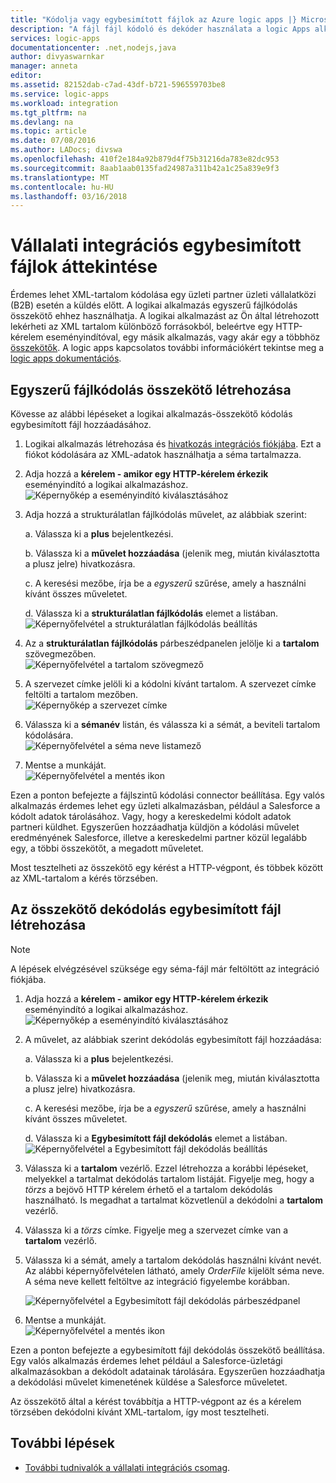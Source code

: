 ```yaml
---
title: "Kódolja vagy egybesimított fájlok az Azure logic apps |} Microsoft Docs"
description: "A fájl fájl kódoló és dekóder használata a logic Apps alkalmazásokat a vállalati integrációs csomag"
services: logic-apps
documentationcenter: .net,nodejs,java
author: divyaswarnkar
manager: anneta
editor: 
ms.assetid: 82152dab-c7ad-43df-b721-596559703be8
ms.service: logic-apps
ms.workload: integration
ms.tgt_pltfrm: na
ms.devlang: na
ms.topic: article
ms.date: 07/08/2016
ms.author: LADocs; divswa
ms.openlocfilehash: 410f2e184a92b879d4f75b31216da783e82dc953
ms.sourcegitcommit: 8aab1aab0135fad24987a311b42a1c25a839e9f3
ms.translationtype: MT
ms.contentlocale: hu-HU
ms.lasthandoff: 03/16/2018
---
```

# <a name="overview-of-enterprise-integration-with-flat-files"></a>Vállalati integrációs egybesimított fájlok áttekintése

Érdemes lehet XML-tartalom kódolása egy üzleti partner üzleti vállalatközi (B2B) esetén a küldés előtt. A logikai alkalmazás egyszerű fájlkódolás összekötő ehhez használhatja. A logikai alkalmazást az Ön által létrehozott lekérheti az XML tartalom különböző forrásokból, beleértve egy HTTP-kérelem eseményindítóval, egy másik alkalmazás, vagy akár egy a többhöz [összekötők](../connectors/apis-list.md). A logic apps kapcsolatos további információkért tekintse meg a [logic apps dokumentációs](logic-apps-overview.md "további információk a Logic apps").  

## <a name="create-the-flat-file-encoding-connector"></a>Egyszerű fájlkódolás összekötő létrehozása
Kövesse az alábbi lépéseket a logikai alkalmazás-összekötő kódolás egybesimított fájl hozzáadásához.

1. Logikai alkalmazás létrehozása és [hivatkozás integrációs fiókjába](logic-apps-enterprise-integration-accounts.md "integrációs fiók csatolása logikai alkalmazás további"). Ezt a fiókot kódolására az XML-adatok használhatja a séma tartalmazza.  
2. Adja hozzá a **kérelem - amikor egy HTTP-kérelem érkezik** eseményindító a logikai alkalmazáshoz.  
   ![Képernyőkép a eseményindító kiválasztásához](./media/logic-apps-enterprise-integration-b2b/flatfile-1.png)    
3. Adja hozzá a strukturálatlan fájlkódolás művelet, az alábbiak szerint:
   
    a. Válassza ki a **plus** bejelentkezési.
   
    b. Válassza ki a **művelet hozzáadása** (jelenik meg, miután kiválasztotta a plusz jelre) hivatkozásra.
   
    c. A keresési mezőbe, írja be a *egyszerű* szűrése, amely a használni kívánt összes műveletet.
   
    d. Válassza ki a **strukturálatlan fájlkódolás** elemet a listában.   
   ![Képernyőfelvétel a strukturálatlan fájlkódolás beállítás](media/logic-apps-enterprise-integration-flatfile/flatfile-2.png)   
4. Az a **strukturálatlan fájlkódolás** párbeszédpanelen jelölje ki a **tartalom** szövegmezőben.  
   ![Képernyőfelvétel a tartalom szövegmező](media/logic-apps-enterprise-integration-flatfile/flatfile-3.png)  
5. A szervezet címke jelöli ki a kódolni kívánt tartalom. A szervezet címke feltölti a tartalom mezőben.     
   ![Képernyőkép a szervezet címke](media/logic-apps-enterprise-integration-flatfile/flatfile-4.png)  
6. Válassza ki a **sémanév** listán, és válassza ki a sémát, a beviteli tartalom kódolására.    
   ![Képernyőfelvétel a séma neve listamező](media/logic-apps-enterprise-integration-flatfile/flatfile-5.png)  
7. Mentse a munkáját.   
   ![Képernyőfelvétel a mentés ikon](media/logic-apps-enterprise-integration-flatfile/flatfile-6.png)  

Ezen a ponton befejezte a fájlszintű kódolási connector beállítása. Egy valós alkalmazás érdemes lehet egy üzleti alkalmazásban, például a Salesforce a kódolt adatok tárolásához. Vagy, hogy a kereskedelmi kódolt adatok partneri küldhet. Egyszerűen hozzáadhatja küldjön a kódolási művelet eredményének Salesforce, illetve a kereskedelmi partner közül legalább egy, a többi összekötőt, a megadott műveletet.

Most tesztelheti az összekötő egy kérést a HTTP-végpont, és többek között az XML-tartalom a kérés törzsében.  

## <a name="create-the-flat-file-decoding-connector"></a>Az összekötő dekódolás egybesimított fájl létrehozása

> [!NOTE]
> A lépések elvégzésével szüksége egy séma-fájl már feltöltött az integráció fiókjába.

1. Adja hozzá a **kérelem - amikor egy HTTP-kérelem érkezik** eseményindító a logikai alkalmazáshoz.  
   ![Képernyőkép a eseményindító kiválasztásához](./media/logic-apps-enterprise-integration-b2b/flatfile-1.png)    
2. A művelet, az alábbiak szerint dekódolás egybesimított fájl hozzáadása:
   
    a. Válassza ki a **plus** bejelentkezési.
   
    b. Válassza ki a **művelet hozzáadása** (jelenik meg, miután kiválasztotta a plusz jelre) hivatkozásra.
   
    c. A keresési mezőbe, írja be a *egyszerű* szűrése, amely a használni kívánt összes műveletet.
   
    d. Válassza ki a **Egybesimított fájl dekódolás** elemet a listában.   
   ![Képernyőfelvétel a Egybesimított fájl dekódolás beállítás](media/logic-apps-enterprise-integration-flatfile/flatfile-2.png)   
3. Válassza ki a **tartalom** vezérlő. Ezzel létrehozza a korábbi lépéseket, melyekkel a tartalmat dekódolás tartalom listáját. Figyelje meg, hogy a *törzs* a bejövő HTTP kérelem érhető el a tartalom dekódolás használható. Is megadhat a tartalmat közvetlenül a dekódolni a **tartalom** vezérlő.     
4. Válassza ki a *törzs* címke. Figyelje meg a szervezet címke van a **tartalom** vezérlő.
5. Válassza ki a sémát, amely a tartalom dekódolás használni kívánt nevét. Az alábbi képernyőfelvételen látható, amely *OrderFile* kijelölt séma neve. A séma neve kellett feltöltve az integráció figyelembe korábban.
   
   ![Képernyőfelvétel a Egybesimított fájl dekódolás párbeszédpanel](media/logic-apps-enterprise-integration-flatfile/flatfile-decode-1.png)    
6. Mentse a munkáját.  
   ![Képernyőfelvétel a mentés ikon](media/logic-apps-enterprise-integration-flatfile/flatfile-6.png)    

Ezen a ponton befejezte a egybesimított fájl dekódolás összekötő beállítása. Egy valós alkalmazás érdemes lehet például a Salesforce-üzletági alkalmazásokban a dekódolt adatainak tárolására. Egyszerűen hozzáadhatja a dekódolási művelet kimenetének küldése a Salesforce műveletet.

Az összekötő által a kérést továbbítja a HTTP-végpont az és a kérelem törzsében dekódolni kívánt XML-tartalom, így most tesztelheti.  

## <a name="next-steps"></a>További lépések
* [További tudnivalók a vállalati integrációs csomag](logic-apps-enterprise-integration-overview.md "további információ a vállalati integrációs csomag").  

